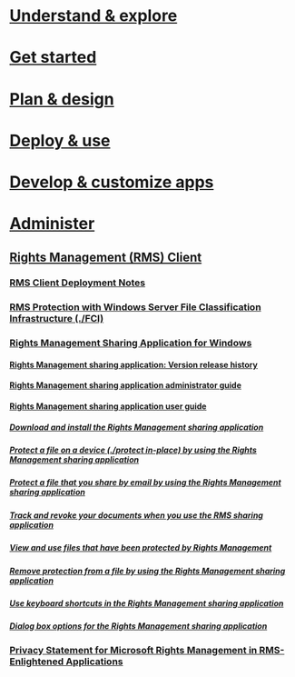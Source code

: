 # [Understand & explore](/rights-management/understand-explore/azure-rights-management)
# [Get started](/rights-management/get-started/requirements-for-azure-rights-management)
# [Plan & design](/rights-management/plan-design/azure-rights-management-deployment-roadmap)
# [Deploy & use](/rights-management/deploy-use/activating-azure-rights-management)
# [Develop & customize apps](/rights-management/develop/developers-guide)
# [Administer](/rights-management/administer/administering-azure-rights-management-with-powershell)
## [Rights Management (RMS) Client](./rights-management-rms-client.md)
### [RMS Client Deployment Notes](./rms-client-deployment-notes.md)
### [RMS Protection with Windows Server File Classification Infrastructure (./FCI)](./rms-protection-with-windows-server-file-classification-infrastructure-fci.md)
### [Rights Management Sharing Application for Windows](./rights-management-sharing-application-for-windows.md)
#### [Rights Management sharing application: Version release history](./rights-management-sharing-application-version-release-history.md)
#### [Rights Management sharing application administrator guide](./rights-management-sharing-application-administrator-guide.md)
#### [Rights Management sharing application user guide](./rights-management-sharing-application-user-guide.md)
##### [Download and install the Rights Management sharing application](./download-and-install-the-rights-management-sharing-application.md)
##### [Protect a file on a device (./protect in-place) by using the Rights Management sharing application](./protect-a-file-on-a-device-protect-in-place-by-using-the-rights-management-sharing-application.md)
##### [Protect a file that you share by email by using the Rights Management sharing application](./protect-a-file-that-you-share-by-email-by-using-the-rights-management-sharing-application.md)
##### [Track and revoke your documents when you use the RMS sharing application](./track-and-revoke-your-documents-when-you-use-the-rms-sharing-application.md)
##### [View and use files that have been protected by Rights Management](./view-and-use-files-that-have-been-protected-by-rights-management.md)
##### [Remove protection from a file by using the Rights Management sharing application](./remove-protection-from-a-file-by-using-the-rights-management-sharing-application.md)
##### [Use keyboard shortcuts in the Rights Management sharing application](./use-keyboard-shortcuts-in-the-rights-management-sharing-application.md)
##### [Dialog box options for the Rights Management sharing application](./dialog-box-options-for-the-rights-management-sharing-application.md)
### [Privacy Statement for Microsoft Rights Management in RMS-Enlightened Applications](./privacy-statement-for-microsoft-rights-management-in-rms-enlightened-applications.md)
